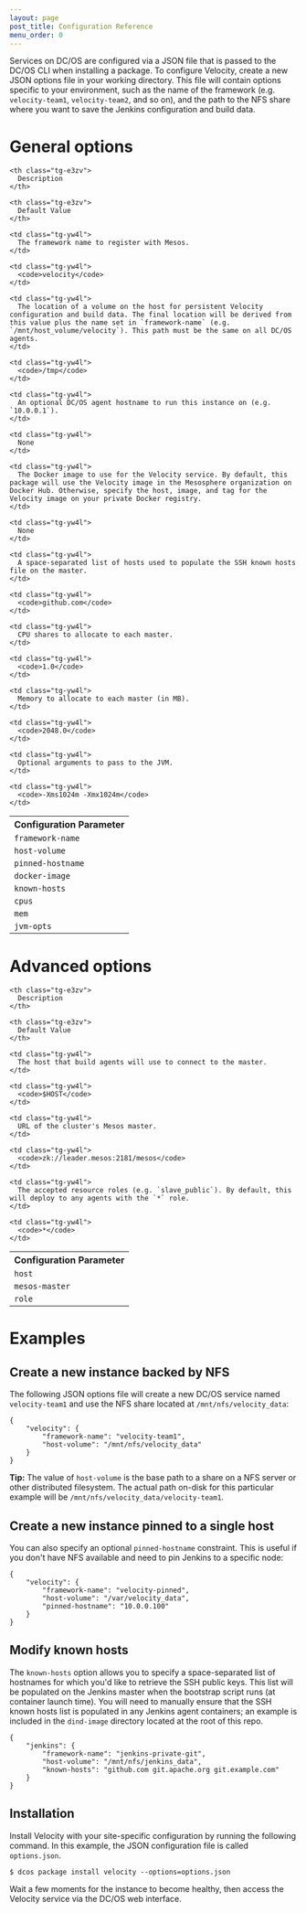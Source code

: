 ```yaml
---
layout: page
post_title: Configuration Reference
menu_order: 0
---
```



Services on DC/OS are configured via a JSON file that is passed to the DC/OS CLI when installing a package. To configure Velocity, create a new JSON options file in your working directory. This file will contain options specific to your environment, such as the name of the framework (e.g. `velocity-team1`, `velocity-team2`, and so on), and the path to the NFS share where you want to save the Jenkins configuration and build data.

# General options

<table class="table">
  <tr>
    <th class="tg-e3zv">
      Configuration Parameter
    </th>
    
    <th class="tg-e3zv">
      Description
    </th>
    
    <th class="tg-e3zv">
      Default Value
    </th>
  </tr>
  
  <tr>
    <td class="tg-yw4l">
      <code>framework-name</code>
    </td>
    
    <td class="tg-yw4l">
      The framework name to register with Mesos.
    </td>
    
    <td class="tg-yw4l">
      <code>velocity</code>
    </td>
  </tr>
  
  <tr>
    <td class="tg-yw4l">
      <code>host-volume</code>
    </td>
    
    <td class="tg-yw4l">
      The location of a volume on the host for persistent Velocity configuration and build data. The final location will be derived from this value plus the name set in `framework-name` (e.g. `/mnt/host_volume/velocity`). This path must be the same on all DC/OS agents.
    </td>
    
    <td class="tg-yw4l">
      <code>/tmp</code>
    </td>
  </tr>
  
  <tr>
    <td class="tg-yw4l">
      <code>pinned-hostname</code>
    </td>
    
    <td class="tg-yw4l">
      An optional DC/OS agent hostname to run this instance on (e.g. `10.0.0.1`).
    </td>
    
    <td class="tg-yw4l">
      None
    </td>
  </tr>
  
  <tr>
    <td class="tg-yw4l">
      <code>docker-image</code>
    </td>
    
    <td class="tg-yw4l">
      The Docker image to use for the Velocity service. By default, this package will use the Velocity image in the Mesosphere organization on Docker Hub. Otherwise, specify the host, image, and tag for the Velocity image on your private Docker registry.
    </td>
    
    <td class="tg-yw4l">
      None
    </td>
  </tr>
  
  <tr>
    <td class="tg-yw4l">
      <code>known-hosts</code>
    </td>
    
    <td class="tg-yw4l">
      A space-separated list of hosts used to populate the SSH known hosts file on the master.
    </td>
    
    <td class="tg-yw4l">
      <code>github.com</code>
    </td>
  </tr>
  
  <tr>
    <td class="tg-yw4l">
      <code>cpus</code>
    </td>
    
    <td class="tg-yw4l">
      CPU shares to allocate to each master.
    </td>
    
    <td class="tg-yw4l">
      <code>1.0</code>
    </td>
  </tr>
  
  <tr>
    <td class="tg-yw4l">
      <code>mem</code>
    </td>
    
    <td class="tg-yw4l">
      Memory to allocate to each master (in MB).
    </td>
    
    <td class="tg-yw4l">
      <code>2048.0</code>
    </td>
  </tr>
  
  <tr>
    <td class="tg-yw4l">
      <code>jvm-opts</code>
    </td>
    
    <td class="tg-yw4l">
      Optional arguments to pass to the JVM.
    </td>
    
    <td class="tg-yw4l">
      <code>-Xms1024m -Xmx1024m</code>
    </td>
  </tr>
</table>

# Advanced options

<table class="table">
  <tr>
    <th class="tg-e3zv">
      Configuration Parameter
    </th>
    
    <th class="tg-e3zv">
      Description
    </th>
    
    <th class="tg-e3zv">
      Default Value
    </th>
  </tr>
  
  <tr>
    <td class="tg-yw4l">
      <code>host</code>
    </td>
    
    <td class="tg-yw4l">
      The host that build agents will use to connect to the master.
    </td>
    
    <td class="tg-yw4l">
      <code>$HOST</code>
    </td>
  </tr>
  
  <tr>
    <td class="tg-yw4l">
      <code>mesos-master</code>
    </td>
    
    <td class="tg-yw4l">
      URL of the cluster's Mesos master.
    </td>
    
    <td class="tg-yw4l">
      <code>zk://leader.mesos:2181/mesos</code>
    </td>
  </tr>
  
  <tr>
    <td class="tg-yw4l">
      <code>role</code>
    </td>
    
    <td class="tg-yw4l">
      The accepted resource roles (e.g. `slave_public`). By default, this will deploy to any agents with the `*` role.
    </td>
    
    <td class="tg-yw4l">
      <code>*</code>
    </td>
  </tr>
</table>

# Examples

## Create a new instance backed by NFS

The following JSON options file will create a new DC/OS service named `velocity-team1` and use the NFS share located at `/mnt/nfs/velocity_data`:

    {
        "velocity": {
            "framework-name": "velocity-team1",
            "host-volume": "/mnt/nfs/velocity_data"
        }
    }
    

**Tip:** The value of `host-volume` is the base path to a share on a NFS server or other distributed filesystem. The actual path on-disk for this particular example will be `/mnt/nfs/velocity_data/velocity-team1`.

## Create a new instance pinned to a single host

You can also specify an optional `pinned-hostname` constraint. This is useful if you don't have NFS available and need to pin Jenkins to a specific node:

    {
        "velocity": {
            "framework-name": "velocity-pinned",
            "host-volume": "/var/velocity_data",
            "pinned-hostname": "10.0.0.100"
        }
    }
    

## Modify known hosts

The `known-hosts` option allows you to specify a space-separated list of hostnames for which you'd like to retrieve the SSH public keys. This list will be populated on the Jenkins master when the bootstrap script runs (at container launch time). You will need to manually ensure that the SSH known hosts list is populated in any Jenkins agent containers; an example is included in the `dind-image` directory located at the root of this repo.

    {
        "jenkins": {
            "framework-name": "jenkins-private-git",
            "host-volume": "/mnt/nfs/jenkins_data",
            "known-hosts": "github.com git.apache.org git.example.com"
        }
    }
    

## Installation

Install Velocity with your site-specific configuration by running the following command. In this example, the JSON configuration file is called `options.json`.

    $ dcos package install velocity --options=options.json
    

Wait a few moments for the instance to become healthy, then access the Velocity service via the DC/OS web interface.